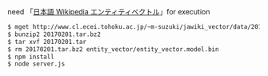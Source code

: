 need 「[日本語 Wikipedia エンティティベクトル](http://www.cl.ecei.tohoku.ac.jp/~m-suzuki/jawiki_vector/)」for execution

```bash
$ mget http://www.cl.ecei.tohoku.ac.jp/~m-suzuki/jawiki_vector/data/20170201.tar.bz2
$ bunzip2 20170201.tar.bz2
$ tar xvf 20170201.tar
$ rm 20170201.tar.bz2 entity_vector/entity_vector.model.bin
$ npm install
$ node server.js
```
